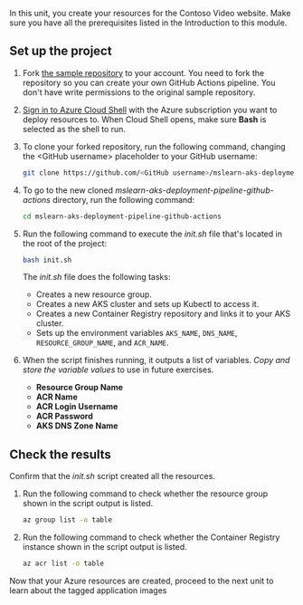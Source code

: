 In this unit, you create your resources for the Contoso Video website. Make sure you have all the prerequisites listed in the Introduction to this module.

## Set up the project

1. Fork [the sample repository](https://github.com/MicrosoftDocs/mslearn-aks-deployment-pipeline-github-actions) to your account. You need to fork the repository so you can create your own GitHub Actions pipeline. You don't have write permissions to the original sample repository.

1. [Sign in to Azure Cloud Shell](https://shell.azure.com/?azure-portal=true) with the Azure subscription you want to deploy resources to. When Cloud Shell opens, make sure **Bash** is selected as the shell to run.

1. To clone your forked repository, run the following command, changing the \<GitHub username> placeholder to your GitHub username:

    ```bash
    git clone https://github.com/<GitHub username>/mslearn-aks-deployment-pipeline-github-actions
    ```

1. To go to the new cloned *mslearn-aks-deployment-pipeline-github-actions* directory, run the following command:

    ```bash
    cd mslearn-aks-deployment-pipeline-github-actions
    ```

1. Run the following command to execute the *init.sh* file that's located in the root of the project:

    ```bash
    bash init.sh
    ```

    The *init.sh* file does the following tasks:

    - Creates a new resource group.
    - Creates a new AKS cluster and sets up Kubectl to access it.
    - Creates a new Container Registry repository and links it to your AKS cluster.
    - Sets up the environment variables `AKS_NAME`, `DNS_NAME`, `RESOURCE_GROUP_NAME`, and `ACR_NAME`.

1. When the script finishes running, it outputs a list of variables. *Copy and store the variable values* to use in future exercises.

   - **Resource Group Name**
   - **ACR Name**
   - **ACR Login Username**
   - **ACR Password**
   - **AKS DNS Zone Name**

## Check the results

Confirm that the *init.sh* script created all the resources.

1. Run the following command to check whether the resource group shown in the script output is listed.

    ```bash
    az group list -o table
    ```

1. Run the following command to check whether the Container Registry instance shown in the script output is listed.

    ```bash
    az acr list -o table
    ```

Now that your Azure resources are created, proceed to the next unit to learn about the tagged application images 